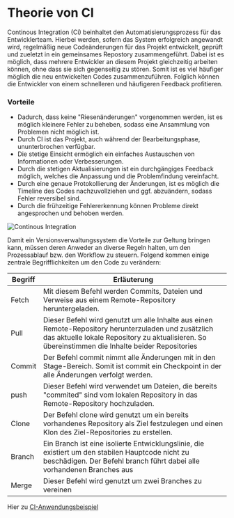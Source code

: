 # Theorie von CI
Continous Integration (Ci) beinhaltet den Automatisierungsprozess für das Entwicklerteam. Hierbei werden, sofern das System erfolgreich angewandt wird, regelmäßig neue Codeänderungen für das Projekt entwickelt, geprüft und zueletzt in ein gemeinsames Repostory zusammengeführt.
Dabei ist es möglich, dass mehrere Entwickler an diesem Projekt gleichzeitig arbeiten können, ohne dass sie sich gegenseitig zu stören. Somit ist es viel häufiger möglich die neu entwickelten Codes zusammenzuführen. Folglich können die Entwickler von einem schnelleren und häufigeren Feedback profitieren.

<h3>Vorteile</h3>

* Dadurch, dass keine "Riesenänderungen" vorgenommen werden, ist es möglich kleinere Fehler zu beheben, sodass eine Ansammlung von Problemen nicht möglich ist.
* Durch CI ist das Projekt, auch während der Bearbeitungsphase, ununterbrochen verfügbar.
* Die stetige Einsicht ermöglich ein einfaches Austauschen von Informationen oder Verbesserungen.
* Durch die stetigen Aktualisierungen ist ein durchgängiges Feedback möglich, welches die Anpassung und die Problemfindung vereinfacht.
* Durch eine genaue Protokollierung der Änderungen, ist es möglich die Timeline des Codes nachzuvollziehen und ggf. abzuändern, sodass Fehler reversibel sind.
* Durch die frühzeitige Fehlererkennung können Probleme direkt angesprochen und behoben werden.

![Continous Integration](https://i.imgur.com/OejDwPS.png "Continous Integration Circle")

Damit ein Versionsverwaltungssystem die Vorteile zur Geltung bringen kann, müssen deren Anweder an diverse Regeln halten, um den Prozessablauf bzw. den Workflow zu steuern. Folgend kommen einige zentrale Begrifflichkeiten um den Code zu verändern:

<table>
  <thead>
    <tr>
      <th>Begriff</th>
      <th>Erläuterung</th>
    </tr>
  </thead>
  <tbody>
    <tr>
      <td>Fetch</td>
      <td>Mit diesem Befehl werden Commits, Dateien und Verweise aus einem Remote-Repository heruntergeladen.</td>
    </tr>
    <tr>
      <td>Pull</td>
      <td>Dieser Befehl wird genutzt um alle Inhalte aus einen Remote-Repository herunterzuladen und zusätzlich das aktuelle lokale Repository zu aktualisieren. So übereinstimmen die Inhalte beider Repositories</td>
    </tr>
    <tr>
      <td>Commit</td>
      <td>Der Befehl commit nimmt alle Änderungen mit in den Stage-Bereich. Somit ist commit ein Checkpoint in der alle Änderungen verfolgt werden.</td>
    </tr>
    <tr>
      <td>push</td>
      <td>Dieser Befehl wird verwendet um Dateien, die bereits "commited" sind vom lokalen Repository in das Remote-Repository hochzuladen.</td>
    </tr>
    <tr>
      <td>Clone</td>
      <td>Der Befehl clone wird genutzt um ein bereits vorhandenes Repository als Ziel festzulegen und einen Klon des Ziel-Repositories zu erstellen.</td>
    </tr>
    <tr>
      <td>Branch</td>
      <td>Ein Branch ist eine isolierte Entwicklungslinie, die existiert um den stabilen Hauptcode nicht zu beschädigen. Der Befehl branch führt dabei alle vorhandenen Branches aus</td>
    </tr>
    <tr>
      <td>Merge</td>
      <td>Dieser Befehl wird genutzt um zwei Branches zu vereinen</td>
    </tr>
  </tbody>
</table>



Hier zu [CI-Anwendungsbeispiel](https://github.com/TiloKar/SoftProDoc/blob/main/praxis_CI.md)
